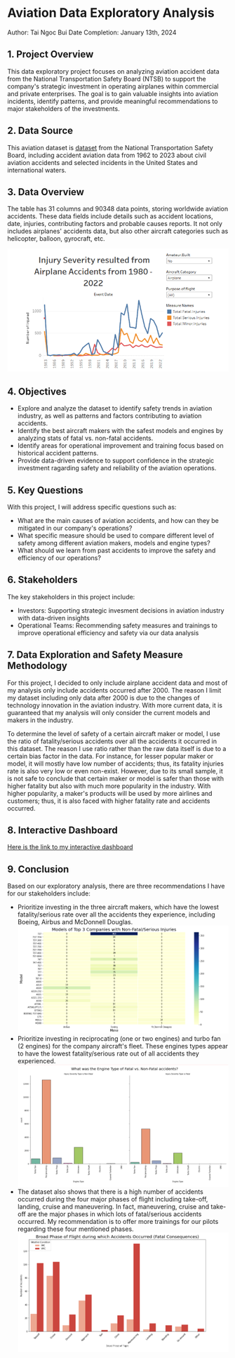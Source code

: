 # Aviation Data Exploratory Analysis

Author: Tai Ngoc Bui
Date Completion: January 13th, 2024

## 1. Project Overview

This data exploratory project focuses on analyzing aviation accident data from the National Transportation Safety Board (NTSB) to support the company's strategic investment in operating airplanes within commercial and private enterprises. The goal is to gain valuable insights into aviation incidents, identify patterns, and provide meaningful recommendations to major stakeholders of the investments.

## 2. Data Source

This aviation dataset is [dataset](https://www.kaggle.com/datasets/khsamaha/aviation-accident-database-synopses) from the National Transportation Safety Board, including accident aviation data from 1962 to 2023 about civil aviation accidents and selected incidents in the United States and international waters.

## 3. Data Overview

The table has 31 columns and 90348 data points, storing worldwide aviation accidents. These data fields include  details such as accident locations, date, injuries, contributing factors and probable causes reports. It not only includes airplanes' accidents data, but also other aircraft categories such as helicopter, balloon, gyrocraft, etc. 

![Overview](https://github.com/taingocbui/dsc-phase-1-project-v3/blob/master/photos/5.png)

## 4. Objectives
* Explore and analyze the dataset to identify safety trends in aviation industry, as well as patterns and factors contributing to aviation accidents.
* Identify the best aircraft makers with the safest models and engines by analyzing stats of fatal vs. non-fatal accidents.
* Identify areas for operational improvement and training focus based on historical accident patterns.
* Provide data-driven evidence to support confidence in the strategic investment ragarding safety and reliability of the aviation operations.

## 5. Key Questions

With this project, I will address specific questions such as:
* What are the main causes of aviation accidents, and how can they be mitigated in our company's operations?
* What specific measure should be used to compare different level of safety among different aviation makers, models and engine types?
* What should we learn from past accidents to improve the safety and efficiency of our operations?

## 6. Stakeholders

The key stakeholders in this project include:
* Investors: Supporting strategic invesment decisions in aviation industry with data-driven insights
* Operational Teams: Recommending safety measures and trainings to improve operational efficiency and safety via our data analysis

## 7. Data Exploration and Safety Measure Methodology

For this project, I decided to only include airplane accident data and most of my analysis only include accidents occurred after 2000. The reason I limit my dataset including only data after 2000 is due to the changes of technology innovation in the aviation industry. With more current data, it is guaranteed that my analysis will only consider the current models and makers in the industry.

To determine the level of safety of a certain aircraft maker or model, I use the ratio of fatality/serious accidents over all the accidents it occurred in this dataset. The reason I use ratio rather than the raw data itself is due to a certain bias factor in the data. For instance, for lesser popular maker or model, it will mostly have low number of accidents; thus, its fatality injuries rate is also very low or even non-exist. However, due to its small sample, it is not safe to conclude that certain maker or model is safer than those with higher fatality but also with much more popularity in the industry. With higher popularity, a maker's products will be used by more airlines and customers; thus, it is also faced with higher fatality rate and accidents occurred.

## 8. Interactive Dashboard 

[Here is the link to my interactive dashboard](https://public.tableau.com/app/profile/tai.bui3832/viz/AviationAnalysis_17046894590710/Story1)

## 9. Conclusion

Based on our exploratory analysis, there are three recommendations I have for our stakeholders include:
* Prioritize investing in the three aircraft makers, which have the lowest fatality/serious rate over all the accidents they experience, including Boeing, Airbus and McDonnell Douglas.
![Heatmap](https://github.com/taingocbui/dsc-phase-1-project-v3/blob/master/photos/1.png)
* Prioritize investing in reciprocating (one or two engines) and turbo fan (2 engines) for the company aircraft's fleet. These engines types appear to have the lowest fatality/serious rate out of all accidents they experienced.
![Engine](https://github.com/taingocbui/dsc-phase-1-project-v3/blob/master/photos/2.png)
* The dataset also shows that there is a high number of accidents occurred during the four major phases of flight including take-off, landing, cruise and maneuvering. In fact, maneuvering, cruise and take-off are the major phases in which lots of fatal/serious accidents occurred. My recommendation is to offer more trainings for our pilots regarding these four mentioned phases.
![Phases](https://github.com/taingocbui/dsc-phase-1-project-v3/blob/master/photos/3.png)




